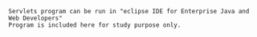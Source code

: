     Servlets program can be run in "eclipse IDE for Enterprise Java and Web Developers"
    Program is included here for study purpose only.

